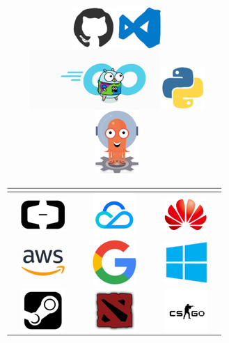 <p align="center">
<br>
<br>
<img src="./static/github.webp" width="100">
<img src="./static/vscode.webp" width="100">
<img src="./static/golang.gif" width="300">
<img src="./static/python.webp" width="100">
<img src="./static/argo.png" width="100">
<br>
<br>
</p>

<center>

| <div style="width:150px"></div>         | <div style="width:150px"></div>         | <div style="width:150px"></div>         |
| :-------------------------------------: | :-------------------------------------: | :-------------------------------------: |
| <img src="./static/01.png" width="100"> | <img src="./static/02.png" width="100"> | <img src="./static/03.png" width="100"> |
| <img src="./static/04.png" width="100"> | <img src="./static/05.png" width="100"> | <img src="./static/06.png" width="100"> |
| <img src="./static/07.png" width="100"> | <img src="./static/08.png" width="100"> | <img src="./static/09.png" width="100"> |

</center>